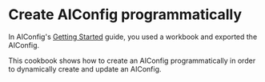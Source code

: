 # Create AIConfig programmatically

In AIConfig's [Getting Started](https://aiconfig.lastmileai.dev/docs/introduction/getting-started) guide, you used a workbook and exported the AIConfig.

This cookbook shows how to create an AIConfig programmatically in order to dynamically create and update an AIConfig.
